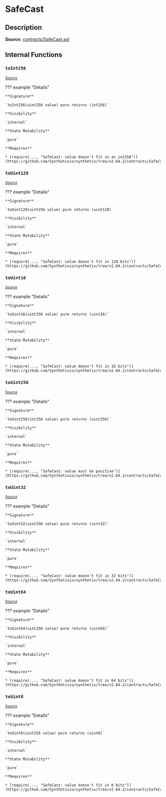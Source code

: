 # SafeCast

## Description

**Source:** [contracts/SafeCast.sol](https://github.com/Synthetixio/synthetix/tree/v2.64.2/contracts/SafeCast.sol)

## Internal Functions

### `toInt256`

<sub>[Source](https://github.com/Synthetixio/synthetix/tree/v2.64.2/contracts/SafeCast.sol#L115)</sub>

??? example "Details"

    **Signature**

    `toInt256(uint256 value) pure returns (int256)`

    **Visibility**

    `internal`

    **State Mutability**

    `pure`

    **Requires**

    * [require(..., "SafeCast: value doesn't fit in an int256")](https://github.com/Synthetixio/synthetix/tree/v2.64.2/contracts/SafeCast.sol#L116)

### `toUint128`

<sub>[Source](https://github.com/Synthetixio/synthetix/tree/v2.64.2/contracts/SafeCast.sol#L31)</sub>

??? example "Details"

    **Signature**

    `toUint128(uint256 value) pure returns (uint128)`

    **Visibility**

    `internal`

    **State Mutability**

    `pure`

    **Requires**

    * [require(..., "SafeCast: value doesn't fit in 128 bits")](https://github.com/Synthetixio/synthetix/tree/v2.64.2/contracts/SafeCast.sol#L32)

### `toUint16`

<sub>[Source](https://github.com/Synthetixio/synthetix/tree/v2.64.2/contracts/SafeCast.sol#L76)</sub>

??? example "Details"

    **Signature**

    `toUint16(uint256 value) pure returns (uint16)`

    **Visibility**

    `internal`

    **State Mutability**

    `pure`

    **Requires**

    * [require(..., "SafeCast: value doesn't fit in 16 bits")](https://github.com/Synthetixio/synthetix/tree/v2.64.2/contracts/SafeCast.sol#L77)

### `toUint256`

<sub>[Source](https://github.com/Synthetixio/synthetix/tree/v2.64.2/contracts/SafeCast.sol#L103)</sub>

??? example "Details"

    **Signature**

    `toUint256(int256 value) pure returns (uint256)`

    **Visibility**

    `internal`

    **State Mutability**

    `pure`

    **Requires**

    * [require(..., "SafeCast: value must be positive")](https://github.com/Synthetixio/synthetix/tree/v2.64.2/contracts/SafeCast.sol#L104)

### `toUint32`

<sub>[Source](https://github.com/Synthetixio/synthetix/tree/v2.64.2/contracts/SafeCast.sol#L61)</sub>

??? example "Details"

    **Signature**

    `toUint32(uint256 value) pure returns (uint32)`

    **Visibility**

    `internal`

    **State Mutability**

    `pure`

    **Requires**

    * [require(..., "SafeCast: value doesn't fit in 32 bits")](https://github.com/Synthetixio/synthetix/tree/v2.64.2/contracts/SafeCast.sol#L62)

### `toUint64`

<sub>[Source](https://github.com/Synthetixio/synthetix/tree/v2.64.2/contracts/SafeCast.sol#L46)</sub>

??? example "Details"

    **Signature**

    `toUint64(uint256 value) pure returns (uint64)`

    **Visibility**

    `internal`

    **State Mutability**

    `pure`

    **Requires**

    * [require(..., "SafeCast: value doesn't fit in 64 bits")](https://github.com/Synthetixio/synthetix/tree/v2.64.2/contracts/SafeCast.sol#L47)

### `toUint8`

<sub>[Source](https://github.com/Synthetixio/synthetix/tree/v2.64.2/contracts/SafeCast.sol#L91)</sub>

??? example "Details"

    **Signature**

    `toUint8(uint256 value) pure returns (uint8)`

    **Visibility**

    `internal`

    **State Mutability**

    `pure`

    **Requires**

    * [require(..., "SafeCast: value doesn't fit in 8 bits")](https://github.com/Synthetixio/synthetix/tree/v2.64.2/contracts/SafeCast.sol#L92)
